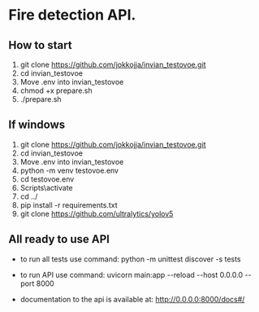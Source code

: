 # Fire detection API. 
## How to start
1. git clone https://github.com/jokkojja/invian_testovoe.git
2. cd invian_testovoe
3. Move .env into invian_testovoe
4. chmod +x prepare.sh
5. ./prepare.sh

## If windows
1. git clone https://github.com/jokkojja/invian_testovoe.git
2. cd invian_testovoe
3. Move .env into invian_testovoe
4. python -m venv testovoe.env
5. cd testovoe.env
6. Scripts\activate
7. cd ../
8. pip install -r requirements.txt
9. git clone https://github.com/ultralytics/yolov5

## All ready to use API
* to run all tests use command: python -m unittest discover -s tests

* to run API use command: uvicorn main:app --reload --host 0.0.0.0 --port 8000
* documentation to the api is available at: http://0.0.0.0:8000/docs#/